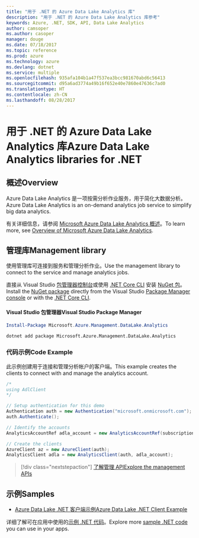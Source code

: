 ```yaml
---
title: "用于 .NET 的 Azure Data Lake Analytics 库"
description: "用于 .NET 的 Azure Data Lake Analytics 库参考"
keywords: Azure, .NET, SDK, API, Data Lake Analytics
author: camsoper
ms.author: casoper
manager: douge
ms.date: 07/18/2017
ms.topic: reference
ms.prod: azure
ms.technology: azure
ms.devlang: dotnet
ms.service: multiple
ms.openlocfilehash: 935afa104b1a47f537ea3bcc981670abd6c56413
ms.sourcegitcommit: d95a6ad3774a49b16f652e40e7860e47636c7ad0
ms.translationtype: HT
ms.contentlocale: zh-CN
ms.lasthandoff: 08/28/2017
---
```

# <a name="azure-data-lake-analytics-libraries-for-net"></a><span data-ttu-id="87982-104">用于 .NET 的 Azure Data Lake Analytics 库</span><span class="sxs-lookup"><span data-stu-id="87982-104">Azure Data Lake Analytics libraries for .NET</span></span>

## <a name="overview"></a><span data-ttu-id="87982-105">概述</span><span class="sxs-lookup"><span data-stu-id="87982-105">Overview</span></span>

<span data-ttu-id="87982-106">Azure Data Lake Analytics 是一项按需分析作业服务，用于简化大数据分析。</span><span class="sxs-lookup"><span data-stu-id="87982-106">Azure Data Lake Analytics is an on-demand analytics job service to simplify big data analytics.</span></span>

<span data-ttu-id="87982-107">有关详细信息，请参阅 [Microsoft Azure Data Lake Analytics 概述](/azure/data-lake-analytics/data-lake-analytics-overview)。</span><span class="sxs-lookup"><span data-stu-id="87982-107">To learn more, see [Overview of Microsoft Azure Data Lake Analytics](/azure/data-lake-analytics/data-lake-analytics-overview).</span></span>

## <a name="management-library"></a><span data-ttu-id="87982-108">管理库</span><span class="sxs-lookup"><span data-stu-id="87982-108">Management library</span></span>

<span data-ttu-id="87982-109">使用管理库可连接到服务和管理分析作业。</span><span class="sxs-lookup"><span data-stu-id="87982-109">Use the management library to connect to the service and manage analytics jobs.</span></span>

<span data-ttu-id="87982-110">直接从 Visual Studio [包管理器控制台][PackageManager]或使用 [.NET Core CLI][DotNetCLI] 安装 [NuGet 包](https://www.nuget.org/packages/Microsoft.Azure.Management.DataLake.Analytics)。</span><span class="sxs-lookup"><span data-stu-id="87982-110">Install the [NuGet package](https://www.nuget.org/packages/Microsoft.Azure.Management.DataLake.Analytics) directly from the Visual Studio [Package Manager console][PackageManager] or with the [.NET Core CLI][DotNetCLI].</span></span>

#### <a name="visual-studio-package-manager"></a><span data-ttu-id="87982-111">Visual Studio 包管理器</span><span class="sxs-lookup"><span data-stu-id="87982-111">Visual Studio Package Manager</span></span>

```powershell
Install-Package Microsoft.Azure.Management.DataLake.Analytics
```

```bash
dotnet add package Microsoft.Azure.Management.DataLake.Analytics
```

### <a name="code-example"></a><span data-ttu-id="87982-112">代码示例</span><span class="sxs-lookup"><span data-stu-id="87982-112">Code Example</span></span>

<span data-ttu-id="87982-113">此示例创建用于连接和管理分析帐户的客户端。</span><span class="sxs-lookup"><span data-stu-id="87982-113">This example creates the clients to connect with and manage the analytics account.</span></span>

```csharp
/*
using AdlClient 
*/

// Setup authentication for this demo
Authentication auth = new Authentication("microsoft.onmicrosoft.com"); // change this to YOUR tenant
auth.Authenticate();

// Identify the accounts
AnalyticsAccountRef adla_account = new AnalyticsAccountRef(subscriptionId, resourceGroup, userName);

// Create the clients
AzureClient az = new AzureClient(auth);
AnalyticsClient adla = new AnalyticsClient(auth, adla_account);
```

> [!div class="nextstepaction"]
> [<span data-ttu-id="87982-114">了解管理 API</span><span class="sxs-lookup"><span data-stu-id="87982-114">Explore the management APIs</span></span>](/dotnet/api/overview/azure/datalakeanalytics/management)

## <a name="samples"></a><span data-ttu-id="87982-115">示例</span><span class="sxs-lookup"><span data-stu-id="87982-115">Samples</span></span>
* [<span data-ttu-id="87982-116">Azure Data Lake .NET 客户端示例</span><span class="sxs-lookup"><span data-stu-id="87982-116">Azure Data Lake .NET Client Example</span></span>](https://azure.microsoft.com/en-us/resources/samples/data-lake-dotnet-client/)

<span data-ttu-id="87982-117">详细了解可在应用中使用的[示例 .NET 代码](https://azure.microsoft.com/resources/samples/?platform=dotnet)。</span><span class="sxs-lookup"><span data-stu-id="87982-117">Explore more [sample .NET code](https://azure.microsoft.com/resources/samples/?platform=dotnet) you can use in your apps.</span></span>

[PackageManager]: https://docs.microsoft.com/nuget/tools/package-manager-console
[DotNetCLI]: https://docs.microsoft.com/en-us/dotnet/core/tools/dotnet-add-package
